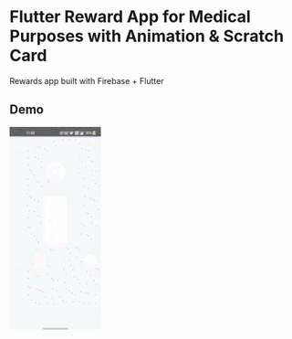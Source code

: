 # Flutter Reward App for Medical Purposes with Animation & Scratch Card 

Rewards app built with Firebase + Flutter

## Demo

<img src="https://github.com/MayurPrajapati/flutter_reward_app/blob/main/demo.gif" width="160"/>
